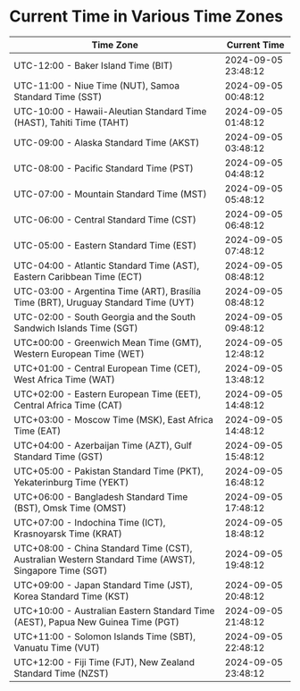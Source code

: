 # Current Time in Various Time Zones

| Time Zone | Current Time |
|-----------|--------------|
| UTC-12:00 - Baker Island Time (BIT) | 2024-09-05 23:48:12 |
| UTC-11:00 - Niue Time (NUT), Samoa Standard Time (SST) | 2024-09-05 00:48:12 |
| UTC-10:00 - Hawaii-Aleutian Standard Time (HAST), Tahiti Time (TAHT) | 2024-09-05 01:48:12 |
| UTC-09:00 - Alaska Standard Time (AKST) | 2024-09-05 03:48:12 |
| UTC-08:00 - Pacific Standard Time (PST) | 2024-09-05 04:48:12 |
| UTC-07:00 - Mountain Standard Time (MST) | 2024-09-05 05:48:12 |
| UTC-06:00 - Central Standard Time (CST) | 2024-09-05 06:48:12 |
| UTC-05:00 - Eastern Standard Time (EST) | 2024-09-05 07:48:12 |
| UTC-04:00 - Atlantic Standard Time (AST), Eastern Caribbean Time (ECT) | 2024-09-05 08:48:12 |
| UTC-03:00 - Argentina Time (ART), Brasília Time (BRT), Uruguay Standard Time (UYT) | 2024-09-05 08:48:12 |
| UTC-02:00 - South Georgia and the South Sandwich Islands Time (SGT) | 2024-09-05 09:48:12 |
| UTC±00:00 - Greenwich Mean Time (GMT), Western European Time (WET) | 2024-09-05 12:48:12 |
| UTC+01:00 - Central European Time (CET), West Africa Time (WAT) | 2024-09-05 13:48:12 |
| UTC+02:00 - Eastern European Time (EET), Central Africa Time (CAT) | 2024-09-05 14:48:12 |
| UTC+03:00 - Moscow Time (MSK), East Africa Time (EAT) | 2024-09-05 14:48:12 |
| UTC+04:00 - Azerbaijan Time (AZT), Gulf Standard Time (GST) | 2024-09-05 15:48:12 |
| UTC+05:00 - Pakistan Standard Time (PKT), Yekaterinburg Time (YEKT) | 2024-09-05 16:48:12 |
| UTC+06:00 - Bangladesh Standard Time (BST), Omsk Time (OMST) | 2024-09-05 17:48:12 |
| UTC+07:00 - Indochina Time (ICT), Krasnoyarsk Time (KRAT) | 2024-09-05 18:48:12 |
| UTC+08:00 - China Standard Time (CST), Australian Western Standard Time (AWST), Singapore Time (SGT) | 2024-09-05 19:48:12 |
| UTC+09:00 - Japan Standard Time (JST), Korea Standard Time (KST) | 2024-09-05 20:48:12 |
| UTC+10:00 - Australian Eastern Standard Time (AEST), Papua New Guinea Time (PGT) | 2024-09-05 21:48:12 |
| UTC+11:00 - Solomon Islands Time (SBT), Vanuatu Time (VUT) | 2024-09-05 22:48:12 |
| UTC+12:00 - Fiji Time (FJT), New Zealand Standard Time (NZST) | 2024-09-05 23:48:12 |
